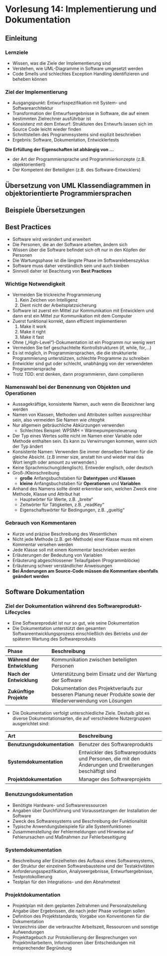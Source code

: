 # Vorlesung 14: Implementierung und Dokumentation

## Einleitung
### Lernziele
* Wissen, was die Ziele der Implementierung sind
* Verstehen, wie UML-Diagramme in Software umgesetzt werden
* Code Smells und schlechtes Exception Handling identifizieren und beheben können

### Ziel der Implementierung
* Ausgangspunkt: Entwurfsspezifikation mit System- und Softwarearchitektur
* Transformation der Entwurfsergebnisse in Software, die auf einem bestimmten Zielrechner ausführbar ist
* Konsistenz mit dem Entwurf: Strukturen des Entwurfs lassen sich im Source Code leicht wieder finden
* Schnittstellen des Programmsystems sind explizit beschrieben
* Ergebnis: Software, Dokumentation, Entwicklertests

__Die Erfüllung der Eigenschaften ist abhängig von ...__
* der Art der Programmiersprache und Programmierkonzepte (z.B. objektorientiert)
* Der Kompetent der Beteiligten (z.B. des Software-Entwicklers)

## Übersetzung von UML Klassendiagrammen in objektorientierte Programmiersprachen

## Beispiele Übersetzungen

## Best Practices
* Software wird verändert und erweitert
* Die Personen, die an der Software arbeiten, ändern sich
* Wissen über die Software befindet sich oft nur in den Köpfen der Personen
* Die Wartungsphase ist die längste Phase im Softwarelebenszyklus
* Software muss daher verständlich sein und auch bleiben
* Sinnvoll daher ist Beachtung von __Best Practices__

### Wichtige Notwendigkeit
* Vermeiden Sie trickreiche Programmierung
    1. Kein Zeichen von Intelligenz
    2. Dient nicht der Arbeitsplatzsicherung
* Software ist zuerst ein Mittel zur Kommunikation mit Entwicklern und dann erst ein Mittel zur Kommunikation mit dem Computer
* Zuerst funktional korrekt, dann effizient implementieren
    1. Make it work
    2. Make it right
    3. Make it fast
* Ohne („High-Level“)-Dokumentation ist ein Programm nur wenig wert
* Vermeiden Sie tief geschachtelte Kontrollstrukturen (if, while, for,...)
* Es ist möglich, in Programmiersprachen, die die strukturierte Programmierung unterstützen, schlechte Programme zu schreiben
* Entwickler sind gut oder schlecht, unabhängig von der verwendeten Programmiersprache
* Trotz TDD: erst denken, dann programmieren, dann compilieren

### Namenswahl bei der Benennung von Objekten und Operationen
* Aussagekräftige, konsistente Namen, auch wenn die Bezeichner lang werden
* Namen von Klassen, Methoden und Attributen sollten aussprechbar sein, also vermeiden Sie Namen wie _chtoghk_
* Nur allgemein gebräuchliche Abkürzungen verwenden
    - Schlechtes Beispiel: WPSMH = Wärmepumpensteuerung
* Der Typ eines Wertes sollte nicht im Namen einer Variable oder Methode enthalten sein. Es kann zu Verwirrungen kommen, wenn sich der Typ ändert 
* Konsistente Namen: Verwenden Sie immer denselben Namen für die gleiche Absicht. (z.B immer size, anstatt hin und wieder mal das Wort length oder amount zu verwenden.)  
* Keine Sprachmischung(denglisch). Entweder englisch, oder deutsch
* Groß-/Kleinschreibung
    - __große__ Anfangsbuchstaben für __Datentypen__ und __Klassen__
    - __kleine__ Anfangsbuchstaben für __Operationen__ und __Variablen__
* Anhand des Namens sollte direkt erkennbar sein, welchen Zweck eine Methode, Klasse und Attribut hat
    - Hauptwörter für Werte, z.B. „breite“
    - Zeitwörter für Tätigkeiten, z.B. „readKey“
    - Eigenschaftswörter für Bedingungen, z.B. „gueltig“

### Gebrauch von Kommentaren
* Kurze und präzise Beschreibung des Wesentlichen
* Nicht jede Methode (z.B. get-Methode) einer Klasse muss mit einem Kommentar versehen werden
* Jede Klasse soll mit einem Kommentar beschrieben werden
* Erläuterungen der Bedeutung von Variablen
* Erläuterung abgeschlossener Teilaufgaben (Programmblöcke)
* Erläuterung schwer verständlicher Anweisungen
* __Bei Änderungen am Source-Code müssen die Kommentare ebenfalls geändert werden__

## Software Dokumentation
### Ziel der Dokumentation während des Softwareprodukt-Lifecycles
* Eine Softwareprodukt ist nur so gut, wie seine Dokumentation
* Die Dokumentation unterstützt den gesamten Softwareentwicklungsprozess einschließlich des Betriebs und der späteren Wartung des Softwareprodukts

| Phase                       | Beschreibung  |
| :-------------------------- |:-------------------------|
| __Während der Entwicklung__ | Kommunikation zwischen beteiligten Personen |
| __Nach der Entwicklung__    | Unterstützung beim Einsatz und der Wartung der Software |
| __Zukünftige Projekte__     | Dokumentation des Projektverlaufs zur besseren Planung neuer Produkte sowie der Wiederverwendung von Lösungen |

* Die Dokumentation verfolgt unterschiedliche Ziele. Deshalb gibt es diverse Dokumentationsarten, die auf verschiedene Nutzergruppen ausgerichtet sind:

| Art                         | Beschreibung  |
| :-------------------------- |:-------------------------|
| __Benutzungsdokumentation__ | Benutzer des Softwareprodukts |
| __Systemdokumentation__     | Entwickler des Softwareprodukts und Personen, die mit den Änderungen und Erweiterungen beschäftigt sind |
| __Projektdokumentation__    | Manager des Softwareprojekts |

### Benutzungsdokumentation
* Benötigte Hardware- und Softwareressourcen
* Angaben über Durchführung und Voraussetzungen der Installation der Software
* Zweck des Softwaresystems und Beschreibung der Funktionalität
* Typische Anwendungsbeispiele für alle Systemfunktionen
* Zusammenstellung der Fehlermeldungen und Hinweise auf Fehlerursachen und Maßnahmen zur Fehlerbeseitigung

### Systemdokumentation
* Beschreibung aller Einzelheiten des Aufbaus eines Softwaresystems, der Struktur der einzelnen Softwarebausteine und der Testaktivitäten
* Anforderungsspezifikation, Analyseergebnisse, Entwurfsergebnisse, Testprotokollierung
* Testplan für den Integrations- und den Abnahmetest

### Projektdokumentation
* Projektplan mit dem geplanten Zeitrahmen und Personalzuteilung Angabe über Ergebnissen, die nach jeder Phase vorliegen sollen
* Definition des Projektstandards; Vorgabe von Konventionen für die Dokumentation
* Verzeichnis über die verbrauchte Arbeitszeit, Ressourcen und sonstige Aufwendungen
* Projekttagebuch zur Protokollierung der Besprechungen von Projektmitarbeitern, Informationen über Entscheidungen mit entsprechender Begründung

